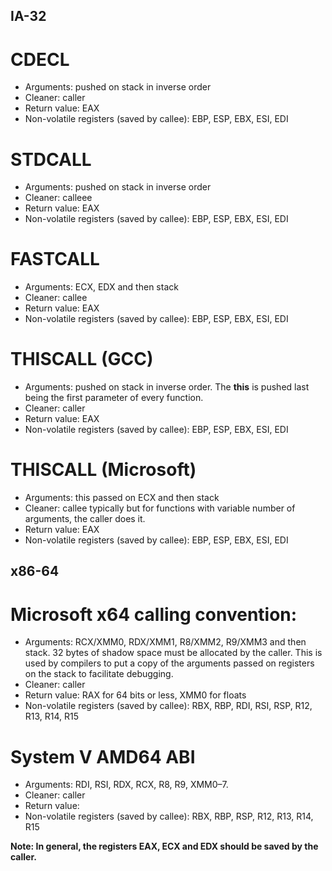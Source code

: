 
## IA-32
# CDECL
- Arguments: pushed on stack in inverse order
- Cleaner: caller
- Return value: EAX
- Non-volatile registers (saved by callee): EBP, ESP, EBX, ESI, EDI

# STDCALL
- Arguments: pushed on stack in inverse order
- Cleaner: calleee
- Return value: EAX
- Non-volatile registers (saved by callee): EBP, ESP, EBX, ESI, EDI

# FASTCALL
- Arguments: ECX, EDX and then stack
- Cleaner: callee
- Return value: EAX
- Non-volatile registers (saved by callee): EBP, ESP, EBX, ESI, EDI

# THISCALL (GCC)
- Arguments: pushed on stack in inverse order. The **this** is pushed last being the first parameter of every function.
- Cleaner: caller
- Return value: EAX
- Non-volatile registers (saved by callee): EBP, ESP, EBX, ESI, EDI

# THISCALL (Microsoft)
- Arguments: this passed on ECX and then stack
- Cleaner: callee typically but for functions with variable number of arguments, the caller does it.
- Return value: EAX
- Non-volatile registers (saved by callee): EBP, ESP, EBX, ESI, EDI



## x86-64

# Microsoft x64 calling convention:
- Arguments: RCX/XMM0, RDX/XMM1, R8/XMM2, R9/XMM3 and then stack. 32 bytes of shadow space must be allocated by the caller. This is used by compilers to put a copy of the arguments passed on registers on the stack to facilitate debugging.
- Cleaner: caller 
- Return value: RAX for 64 bits or less, XMM0 for floats
- Non-volatile registers (saved by callee): RBX, RBP, RDI, RSI, RSP, R12, R13, R14, R15


# System V AMD64 ABI
- Arguments: RDI, RSI, RDX, RCX, R8, R9, XMM0–7. 
- Cleaner: caller 
- Return value: 
- Non-volatile registers (saved by callee): RBX, RBP, RSP, R12, R13, R14, R15



**Note: In general, the registers EAX, ECX and EDX should be saved by the caller.**
